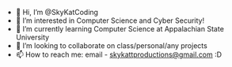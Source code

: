 - 👋 Hi, I’m @SkyKatCoding
- 👀 I’m interested in Computer Science and Cyber Security!
- 🌱 I’m currently learning Computer Science at Appalachian State University
- 💞️ I’m looking to collaborate on class/personal/any projects
- 📫 How to reach me: email - skykattproductions@gmail.com :D

<!---
SkyKatCoding/SkyKatCoding is a ✨ special ✨ repository because its `README.md` (this file) appears on your GitHub profile.
You can click the Preview link to take a look at your changes.
--->
